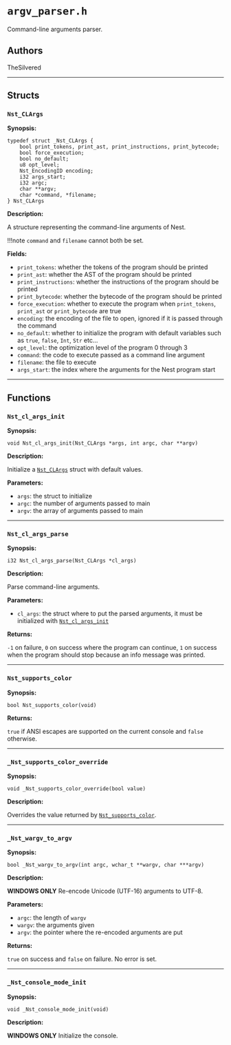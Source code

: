 # `argv_parser.h`

Command-line arguments parser.

## Authors

TheSilvered

---

## Structs

### `Nst_CLArgs`

**Synopsis:**

```better-c
typedef struct _Nst_CLArgs {
    bool print_tokens, print_ast, print_instructions, print_bytecode;
    bool force_execution;
    bool no_default;
    u8 opt_level;
    Nst_EncodingID encoding;
    i32 args_start;
    i32 argc;
    char **argv;
    char *command, *filename;
} Nst_CLArgs
```

**Description:**

A structure representing the command-line arguments of Nest.

!!!note
    `command` and `filename` cannot both be set.

**Fields:**

- `print_tokens`: whether the tokens of the program should be printed
- `print_ast`: whether the AST of the program should be printed
- `print_instructions`: whether the instructions of the program should be
  printed
- `print_bytecode`: whether the bytecode of the program should be printed
- `force_execution`: whether to execute the program when `print_tokens`,
  `print_ast` or `print_bytecode` are true
- `encoding`: the encoding of the file to open, ignored if it is passed through
  the command
- `no_default`: whether to initialize the program with default variables such as
  `true`, `false`, `Int`, `Str` etc...
- `opt_level`: the optimization level of the program 0 through 3
- `command`: the code to execute passed as a command line argument
- `filename`: the file to execute
- `args_start`: the index where the arguments for the Nest program start

---

## Functions

### `Nst_cl_args_init`

**Synopsis:**

```better-c
void Nst_cl_args_init(Nst_CLArgs *args, int argc, char **argv)
```

**Description:**

Initialize a [`Nst_CLArgs`](c_api-argv_parser.md#nst_clargs) struct with default
values.

**Parameters:**

- `args`: the struct to initialize
- `argc`: the number of arguments passed to main
- `argv`: the array of arguments passed to main

---

### `Nst_cl_args_parse`

**Synopsis:**

```better-c
i32 Nst_cl_args_parse(Nst_CLArgs *cl_args)
```

**Description:**

Parse command-line arguments.

**Parameters:**

- `cl_args`: the struct where to put the parsed arguments, it must be
  initialized with [`Nst_cl_args_init`](c_api-argv_parser.md#nst_cl_args_init)

**Returns:**

`-1` on failure, `0` on success where the program can continue, `1` on success
when the program should stop because an info message was printed.

---

### `Nst_supports_color`

**Synopsis:**

```better-c
bool Nst_supports_color(void)
```

**Returns:**

`true` if ANSI escapes are supported on the current console and `false`
otherwise.

---

### `_Nst_supports_color_override`

**Synopsis:**

```better-c
void _Nst_supports_color_override(bool value)
```

**Description:**

Overrides the value returned by
[`Nst_supports_color`](c_api-argv_parser.md#nst_supports_color).

---

### `_Nst_wargv_to_argv`

**Synopsis:**

```better-c
bool _Nst_wargv_to_argv(int argc, wchar_t **wargv, char ***argv)
```

**Description:**

**WINDOWS ONLY** Re-encode Unicode (UTF-16) arguments to UTF-8.

**Parameters:**

- `argc`: the length of `wargv`
- `wargv`: the arguments given
- `argv`: the pointer where the re-encoded arguments are put

**Returns:**

`true` on success and `false` on failure. No error is set.

---

### `_Nst_console_mode_init`

**Synopsis:**

```better-c
void _Nst_console_mode_init(void)
```

**Description:**

**WINDOWS ONLY** Initialize the console.
